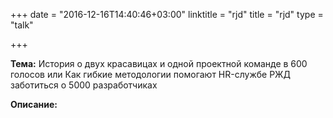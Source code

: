 +++
date = "2016-12-16T14:40:46+03:00"
linktitle = "rjd"
title = "rjd"
type = "talk"

+++

<div class="span-15  ">
  <div class="span-15  last ">

  
  <p><strong>Тема:</strong>
История о двух красавицах и одной проектной команде в 600 голосов или Как гибкие методологии помогают HR-службе РЖД заботиться о 5000 разработчиках
</p>

<p><strong>Описание:</strong></p>

<p><pre style='white-space: pre-wrap;       /* Since CSS 2.1 */
    white-space: -moz-pre-wrap;  /* Mozilla, since 1999 */
    white-space: -pre-wrap;      /* Opera 4-6 */
    white-space: -o-pre-wrap;    /* Opera 7 */
    word-wrap: break-word;     '>

</pre>
</p>

  </div>
</div>

